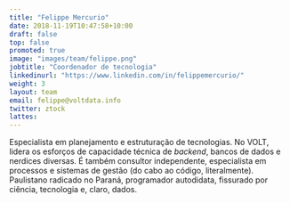 ```yaml
---
title: "Felippe Mercurio"
date: 2018-11-19T10:47:58+10:00
draft: false
top: false
promoted: true
image: "images/team/felippe.png"
jobtitle: "Coordenador de tecnologia"
linkedinurl: "https://www.linkedin.com/in/felippemercurio/"
weight: 3
layout: team
email: felippe@voltdata.info
twitter: ztock
lattes:
---
```


Especialista em planejamento e estruturação de tecnologias. No VOLT, lidera os esforços de capacidade técnica de _backend_, bancos de dados e nerdices diversas. É também consultor independente, especialista em processos e sistemas de gestão (do cabo ao código, literalmente). Paulistano radicado no Paraná, programador autodidata, fissurado por ciência, tecnologia e, claro, dados.
